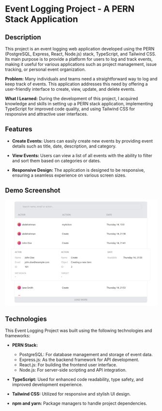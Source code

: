 # Event Logging Project - A PERN Stack Application

## Description

This project is an event logging web application developed using the PERN (PostgreSQL, Express, React, Node.js) stack, TypeScript, and Tailwind CSS. Its main purpose is to provide a platform for users to log and track events, making it useful for various applications such as project management, issue tracking, or personal event organization.


**Problem:** Many individuals and teams need a straightforward way to log and keep track of events. This application addresses this need by offering a user-friendly interface to create, view, update, and delete events.

**What I Learned:** During the development of this project, I acquired knowledge and skills in setting up a PERN stack application, implementing TypeScript for improved code quality, and using Tailwind CSS for responsive and attractive user interfaces.

## Features

- **Create Events:** Users can easily create new events by providing event details such as title, date, description, and category.

- **View Events:** Users can view a list of all events with the ability to filter and sort them based on categories or dates.

- **Responsive Design:** The application is designed to be responsive, ensuring a seamless experience on various screen sizes.

## Demo Screenshot

![Event Logging Project Demo](demo.JPG)

## Technologies

This Event Logging Project was built using the following technologies and frameworks:

- **PERN Stack:**
  - PostgreSQL: For database management and storage of event data.
  - Express.js: As the backend framework for API development.
  - React.js: For building the frontend user interface.
  - Node.js: For server-side scripting and API integration.

- **TypeScript:** Used for enhanced code readability, type safety, and improved development experience.

- **Tailwind CSS:** Utilized for responsive and stylish UI design.

- **npm and yarn:** Package managers to handle project dependencies.